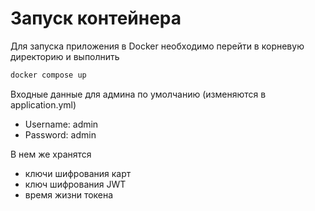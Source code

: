 # Запуск контейнера 

Для запуска приложения в Docker необходимо перейти в корневую директорию и выполнить

```bash
docker compose up
```
Входные данные для админа по умолчанию (изменяются в application.yml)

- Username: admin
- Password: admin

В нем же хранятся

- ключи шифрования карт
- ключ шифрования JWT
- время жизни токена
